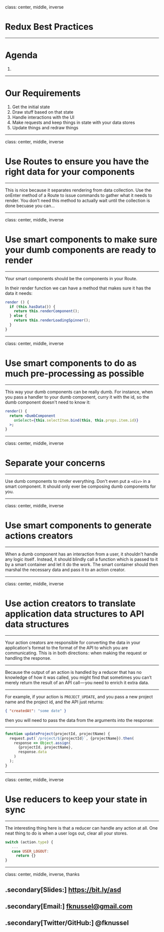 class: center, middle, inverse

# Redux Best Practices

---

# Agenda

1.

---

# Our Requirements

1. Get the initial state
1. Draw stuff based on that state
1. Handle interactions with the UI
1. Make requests and keep things in state with your data stores
1. Update things and redraw things

---

class: center, middle, inverse

# Use Routes to ensure you have the right data for your components

---

This is nice because it separates rendering from data collection. Use the onEnter method of a Route to issue commands to gather what it needs to render. You don’t need this method to actually wait until the collection is done becuase you can…

---

class: center, middle, inverse

# Use smart components to make sure your dumb components are ready to render

---

Your smart components should be the components in your Route.

In their  render function we can have a method that makes sure it has the data it needs:

```js
render () {
  if (this.hasData()) {
    return this.renderComponent();
  } else {
    return this.renderLoadingSpinner();
  }
}
```

---

class: center, middle, inverse

# Use smart components to do as much pre-processing as possible

---

This way your dumb components can be really dumb. For instance, when you pass a handler to your dumb component, curry it with the id, so the dumb component doesn't need to know it:

```jsx
render() {
  return <DumbComponent
    onSelect={this.selectItem.bind(this, this.props.item.id)}
  >;
}
```

---

class: center, middle, inverse

# Separate your concerns

---

Use dumb components to render everything. Don't even put a `<div>` in a smart component. It should only ever be composing dumb components for you.

---

class: center, middle, inverse

# Use smart components to generate actions creators

---

When a dumb component has an interaction from a user, it shouldn't handle any logic itself . Instead, it should blindly call a function which is passed to it by a smart container and let it do the work. The smart container should then marshal the necessary data and pass it to an action creator.

---

class: center, middle, inverse

# Use action creators to translate application data structures to API data structures

---

Your action creators are responsible for converting the data in your application's format to the format of the API to which you are communicating. This is in both directions : when making the request or handling the response.

---

Because the output of an action is handled by a reducer that has no knowledge of how it was called, you might find that sometimes you can’t merely return the result of an API call — you need to enrich it extra data.

---

For example, if your action is `PROJECT_UPDATE`, and you pass a new project name and the project id, and the API just returns:

```json
{ "createdAt": "some date" }
```

then you will need to pass the data from the arguments into the response:

---

```js
function updateProject(projectId, projectName) {
  request.put(`/project/${projectId}`, {projectName}).then(
    response => Object.assign(
      {projectId, projectName},
      response.data
    )
  );
}
```

---

class: center, middle, inverse

# Use reducers to keep your state in sync

---

The interesting thing here is that a reducer can handle any action at all. One neat thing to do is when a user logs out, clear all your stores.

```js
switch (action.type) {
   ...
   case USER_LOGOUT:
     return {}
}
```

---

class: center, middle, inverse, thanks

## .secondary[Slides:] https://bit.ly/asd

## .secondary[Email:] fknussel@gmail.com

## .secondary[Twitter/GitHub:] @fknussel
